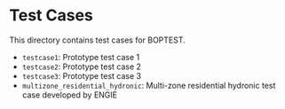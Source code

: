 # Test Cases

This directory contains test cases for BOPTEST.

- ``testcase1``: Prototype test case 1
- ``testcase2``: Prototype test case 2
- ``testcase3``: Prototype test case 3
- ``multizone_residential_hydronic``: Multi-zone residential hydronic test case developed by ENGIE
